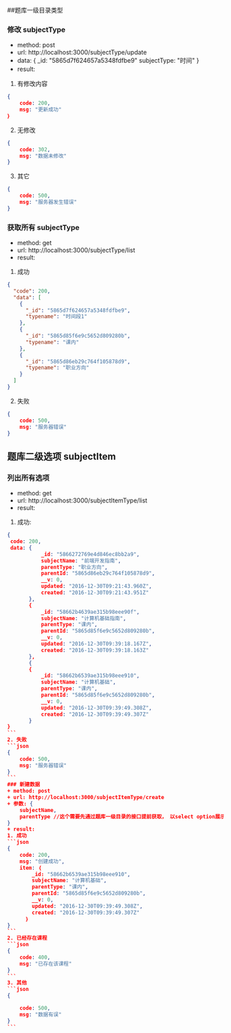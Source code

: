 ##题库一级目录类型
### 修改  subjectType
+ method:  post
+ url: http://localhost:3000/subjectType/update
+ data: {
    _id:  "5865d7f624657a5348fdfbe9"
    subjectType: "时间"
}
+ result:　
1. 有修改内容

```json
{
    code: 200,
    msg: "更新成功"
｝
```

2. 无修改
```json
{
    code: 302,
    msg: "数据未修改"
}
```
3. 其它
```json
{
    code: 500,
    msg: "服务器发生错误"
}
```

### 获取所有 subjectType
+ method: get
+ url: http://localhost:3000/subjectType/list
+ result:
1. 成功
```json
{
  "code": 200,
  "data": [
    {
      "_id": "5865d7f624657a5348fdfbe9",
      "typename": "时间段1"
    },
    {
      "_id": "5865d85f6e9c5652d809280b",
      "typename": "课内"
    },
    {
      "_id": "5865d86eb29c764f105878d9",
      "typename": "职业方向"
    }
  ]
}
```
2. 失败
```json
{
    code: 500,
    msg: "服务器错误"
}

```

## 题库二级选项 subjectItem

### 列出所有选项
+ method: get
+ url: http://localhost:3000/subjectItemType/list
+ result:

1. 成功:
````json
{
 code: 200,
 data: {
           _id: "5866272769e4d846ec8bb2a9",
           subjectName: "前端开发指南",
           parentType: "职业方向",
           parentId: "5865d86eb29c764f105878d9",
           __v: 0,
           updated: "2016-12-30T09:21:43.960Z",
           created: "2016-12-30T09:21:43.951Z"
       },
       {
           _id: "58662b4639ae315b98eee90f",
           subjectName: "计算机基础指南",
           parentType: "课内",
           parentId: "5865d85f6e9c5652d809280b",
           __v: 0,
           updated: "2016-12-30T09:39:18.167Z",
           created: "2016-12-30T09:39:18.163Z"
       },
       {
       {
           _id: "58662b6539ae315b98eee910",
           subjectName: "计算机基础",
           parentType: "课内",
           parentId: "5865d85f6e9c5652d809280b",
           __v: 0,
           updated: "2016-12-30T09:39:49.308Z",
           created: "2016-12-30T09:39:49.307Z"
       }
}
```
2. 失败
```json
{
    code: 500,
    msg: "服务器错误"
}
```
### 新建数据
+ method: post
+ url: http://localhost:3000/subjectItemType/create
+ 参数: {
    subjectName,
    parentType //这个需要先通过题库一级目录的接口提前获取， 以select option展示
}
+ result:
1. 成功
```json
{
    code: 200,
    msg: "创建成功",
    item: ｛
        _id: "58662b6539ae315b98eee910",
        subjectName: "计算机基础",
        parentType: "课内",
        parentId: "5865d85f6e9c5652d809280b",
        __v: 0,
        updated: "2016-12-30T09:39:49.308Z",
        created: "2016-12-30T09:39:49.307Z"
      ｝
}
```
2. 已经存在课程
```json
{
    code: 400,
    msg: "已存在该课程"
}
```
3. 其他
```json
{

    code: 500,
    msg: "数据有误"
}
```


